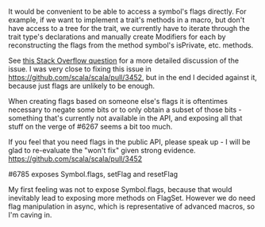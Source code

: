 It would be convenient to be able to access a symbol's flags directly. For example, if we want to implement a trait's methods in a macro, but don't have access to a tree for the trait, we currently have to iterate through the trait type's declarations and manually create Modifiers for each by reconstructing the flags from the method symbol's isPrivate, etc. methods.

See [this Stack Overflow question](http://stackoverflow.com/q/13767582/334519) for a more detailed discussion of the issue.
I was very close to fixing this issue in https://github.com/scala/scala/pull/3452, but in the end I decided against it, because just flags are unlikely to be enough.

When creating flags based on someone else's flags it is oftentimes necessary to negate some bits or to only obtain a subset of those bits - something that's currently not available in the API, and exposing all that stuff on the verge of #6267 seems a bit too much.

If you feel that you need flags in the public API, please speak up - I will be glad to re-evaluate the "won't fix" given strong evidence.
https://github.com/scala/scala/pull/3452

#6785 exposes Symbol.flags, setFlag and resetFlag

My first feeling was not to expose Symbol.flags, because that would
inevitably lead to exposing more methods on FlagSet. However we do need
flag manipulation in async, which is representative of advanced macros,
so I'm caving in.
